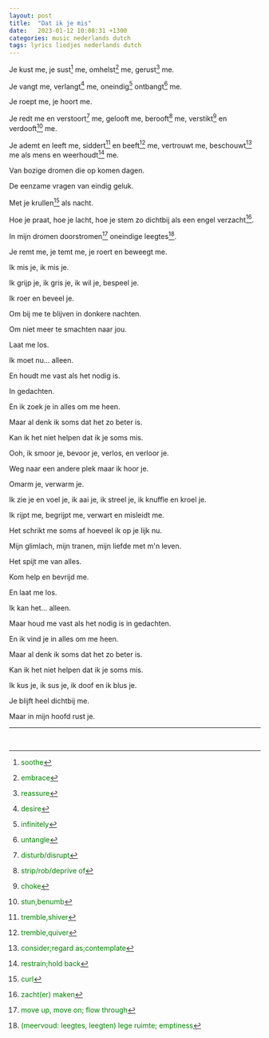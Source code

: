 ```yaml
---
layout: post
title:  "Dat ik je mis"
date:   2023-01-12 10:08:31 +1300
categories: music nederlands dutch
tags: lyrics liedjes nederlands dutch
---
```


Je kust me, je sust[^sussen] me, omhelst[^omhelzen] me, gerust[^gerust] me.

Je vangt me, verlangt[^verlangen] me, oneindig[^oneindig] ontbangt[^ontbangen] me.

Je roept me, je hoort me.

Je redt me en verstoort[^verstoren] me, gelooft me, berooft[^beroven] me, verstikt[^verstikken] en verdooft[^verdoven] me.

Je ademt en leeft me, siddert[^sidderen] en beeft[^beven] me, vertrouwt me, beschouwt[^beschouwen] me als mens en weerhoudt[^weerhouden] me.

Van bozige dromen die op komen dagen.

De eenzame vragen van eindig geluk.

Met je krullen[^krul] als nacht.

Hoe je praat, hoe je lacht, hoe je stem zo dichtbij als een engel verzacht[^verzachten].

In mijn dromen doorstromen[^doorstromen] oneindige leegtes[^leegte].

Je remt me, je temt me, je roert en beweegt me.

Ik mis je, ik mis je.

Ik grijp je, ik gris je, ik wil je, bespeel je.

Ik roer en beveel je.

Om bij me te blijven in donkere nachten.

Om niet meer te smachten naar jou.

Laat me los.

Ik moet nu... alleen.

En houdt me vast als het nodig is.

In gedachten.

En ik zoek je in alles om me heen.

Maar al denk ik soms dat het zo beter is.

Kan ik het niet helpen dat ik je soms mis.

Ooh, ik smoor je, bevoor je, verlos, en verloor je.

Weg naar een andere plek maar ik hoor je.

Omarm je, verwarm je.

Ik zie je en voel je, ik aai je, ik streel je, ik knuffle en kroel je.

Ik rijpt me, begrijpt me, verwart en misleidt me.

Het schrikt me soms af hoeveel ik op je lijk nu.

Mijn glimlach, mijn tranen, mijn liefde met m'n leven.

Het spijt me van alles.

Kom help en bevrijd me.

En laat me los.

Ik kan het... alleen.

Maar houd me vast als het nodig is in gedachten.

En ik vind je in alles om me heen.

Maar al denk ik soms dat het zo beter is.

Kan ik het niet helpen dat ik je soms mis.

Ik kus je, ik sus je, ik doof en ik blus je.

Je blijft heel dichtbij me.

Maar in mijn hoofd rust je.

---

<br />
 
[^sussen]: <span style="color:green">soothe</span>
[^omhelzen]: <span style="color:green">embrace</span>
[^gerust]: <span style="color:green">reassure</span>
[^verlangen]: <span style="color:green">desire</span>
[^oneindig]: <span style="color:green">infinitely</span>
[^ontbangen]: <span style="color:green">untangle</span>
[^verstoren]: <span style="color:green">disturb/disrupt</span>
[^beroven]: <span style="color:green">strip/rob/deprive of</span>
[^verstikken]: <span style="color:green">choke</span>
[^verdoven]: <span style="color:green">stun,benumb</span>
[^sidderen]: <span style="color:green">tremble,shiver</span>
[^beven]: <span style="color:green">tremble,quiver</span>
[^beschouwen]: <span style="color:green">consider;regard as;contemplate</span>
[^weerhouden]: <span style="color:green">restrain;hold back</span>
[^krul]: <span style="color:green">curl</span>
[^verzachten]: <span style="color:green">zacht(er) maken</span>
[^doorstromen]: <span style="color:green">move up, move on; flow through</span>
[^leegte]: <span style="color:green">(meervoud: leegtes, leegten) lege ruimte; emptiness</span>
